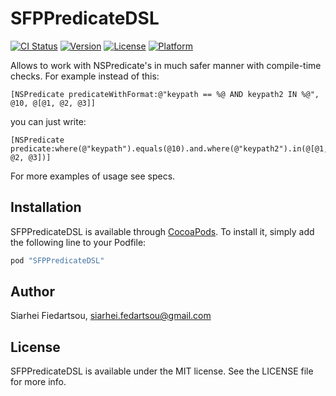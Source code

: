 # SFPPredicateDSL

[![CI Status](http://img.shields.io/travis/SiarheiFiedartsou/SFPPredicateDSL.svg?style=flat)](https://travis-ci.org/SiarheiFiedartsou/SFPPredicateDSL)
[![Version](https://img.shields.io/cocoapods/v/SFPPredicateDSL.svg?style=flat)](http://cocoapods.org/pods/SFPPredicateDSL)
[![License](https://img.shields.io/cocoapods/l/SFPPredicateDSL.svg?style=flat)](http://cocoapods.org/pods/SFPPredicateDSL)
[![Platform](https://img.shields.io/cocoapods/p/SFPPredicateDSL.svg?style=flat)](http://cocoapods.org/pods/SFPPredicateDSL)

Allows to work with NSPredicate's in much safer manner with compile-time checks. For example instead of this:
```objc
[NSPredicate predicateWithFormat:@"keypath == %@ AND keypath2 IN %@", @10, @[@1, @2, @3]]
```
you can just write:
```objc
[NSPredicate predicate:where(@"keypath").equals(@10).and.where(@"keypath2").in(@[@1, @2, @3])]
```
For more examples of usage see specs.

## Installation

SFPPredicateDSL is available through [CocoaPods](http://cocoapods.org). To install
it, simply add the following line to your Podfile:

```ruby
pod "SFPPredicateDSL"
```

## Author

Siarhei Fiedartsou, siarhei.fedartsou@gmail.com

## License

SFPPredicateDSL is available under the MIT license. See the LICENSE file for more info.
